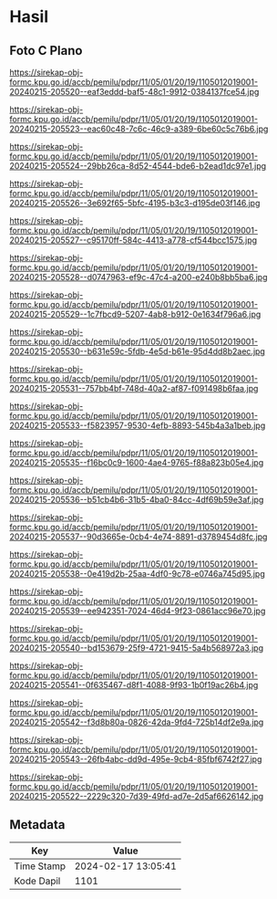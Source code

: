# Hasil

## Foto C Plano

https://sirekap-obj-formc.kpu.go.id/accb/pemilu/pdpr/11/05/01/20/19/1105012019001-20240215-205520--eaf3eddd-baf5-48c1-9912-0384137fce54.jpg

https://sirekap-obj-formc.kpu.go.id/accb/pemilu/pdpr/11/05/01/20/19/1105012019001-20240215-205523--eac60c48-7c6c-46c9-a389-6be60c5c76b6.jpg

https://sirekap-obj-formc.kpu.go.id/accb/pemilu/pdpr/11/05/01/20/19/1105012019001-20240215-205524--29bb26ca-8d52-4544-bde6-b2ead1dc97e1.jpg

https://sirekap-obj-formc.kpu.go.id/accb/pemilu/pdpr/11/05/01/20/19/1105012019001-20240215-205526--3e692f65-5bfc-4195-b3c3-d195de03f146.jpg

https://sirekap-obj-formc.kpu.go.id/accb/pemilu/pdpr/11/05/01/20/19/1105012019001-20240215-205527--c95170ff-584c-4413-a778-cf544bcc1575.jpg

https://sirekap-obj-formc.kpu.go.id/accb/pemilu/pdpr/11/05/01/20/19/1105012019001-20240215-205528--d0747963-ef9c-47c4-a200-e240b8bb5ba6.jpg

https://sirekap-obj-formc.kpu.go.id/accb/pemilu/pdpr/11/05/01/20/19/1105012019001-20240215-205529--1c7fbcd9-5207-4ab8-b912-0e1634f796a6.jpg

https://sirekap-obj-formc.kpu.go.id/accb/pemilu/pdpr/11/05/01/20/19/1105012019001-20240215-205530--b631e59c-5fdb-4e5d-b61e-95d4dd8b2aec.jpg

https://sirekap-obj-formc.kpu.go.id/accb/pemilu/pdpr/11/05/01/20/19/1105012019001-20240215-205531--757bb4bf-748d-40a2-af87-f091498b6faa.jpg

https://sirekap-obj-formc.kpu.go.id/accb/pemilu/pdpr/11/05/01/20/19/1105012019001-20240215-205533--f5823957-9530-4efb-8893-545b4a3a1beb.jpg

https://sirekap-obj-formc.kpu.go.id/accb/pemilu/pdpr/11/05/01/20/19/1105012019001-20240215-205535--f16bc0c9-1600-4ae4-9765-f88a823b05e4.jpg

https://sirekap-obj-formc.kpu.go.id/accb/pemilu/pdpr/11/05/01/20/19/1105012019001-20240215-205536--b51cb4b6-31b5-4ba0-84cc-4df69b59e3af.jpg

https://sirekap-obj-formc.kpu.go.id/accb/pemilu/pdpr/11/05/01/20/19/1105012019001-20240215-205537--90d3665e-0cb4-4e74-8891-d3789454d8fc.jpg

https://sirekap-obj-formc.kpu.go.id/accb/pemilu/pdpr/11/05/01/20/19/1105012019001-20240215-205538--0e419d2b-25aa-4df0-9c78-e0746a745d95.jpg

https://sirekap-obj-formc.kpu.go.id/accb/pemilu/pdpr/11/05/01/20/19/1105012019001-20240215-205539--ee942351-7024-46d4-9f23-0861acc96e70.jpg

https://sirekap-obj-formc.kpu.go.id/accb/pemilu/pdpr/11/05/01/20/19/1105012019001-20240215-205540--bd153679-25f9-4721-9415-5a4b568972a3.jpg

https://sirekap-obj-formc.kpu.go.id/accb/pemilu/pdpr/11/05/01/20/19/1105012019001-20240215-205541--0f635467-d8f1-4088-9f93-1b0f19ac26b4.jpg

https://sirekap-obj-formc.kpu.go.id/accb/pemilu/pdpr/11/05/01/20/19/1105012019001-20240215-205542--f3d8b80a-0826-42da-9fd4-725b14df2e9a.jpg

https://sirekap-obj-formc.kpu.go.id/accb/pemilu/pdpr/11/05/01/20/19/1105012019001-20240215-205543--26fb4abc-dd9d-495e-9cb4-85fbf6742f27.jpg

https://sirekap-obj-formc.kpu.go.id/accb/pemilu/pdpr/11/05/01/20/19/1105012019001-20240215-205522--2229c320-7d39-49fd-ad7e-2d5af6626142.jpg


## Metadata

| Key        | Value               |
| ---------- | ------------------- |
| Time Stamp | 2024-02-17 13:05:41 |
| Kode Dapil | 1101                |



